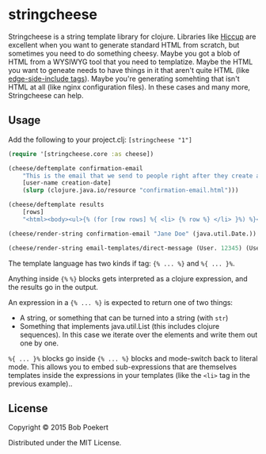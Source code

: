 # stringcheese

Stringcheese is a string template library for clojure. Libraries like [Hiccup](https://github.com/weavejester/hiccup) are excellent when you want to generate standard HTML from scratch, but sometimes you need to do something cheesy. Maybe you got a blob of HTML from a WYSIWYG tool that you need to templatize. Maybe the HTML you want to geneate needs to have things in it that aren't quite HTML (like [edge-side-include tags](https://www.varnish-cache.org/docs/3.0/tutorial/esi.html)). Maybe you're generating somehting that isn't HTML at all (like nginx configuration files). In these cases and many more, Stringcheese can help.

## Usage

Add the following to your project.clj: `[stringcheese "1"]`

```clojure
(require '[stringcheese.core :as cheese])

(cheese/deftemplate confirmation-email
    "This is the email that we send to people right after they create an account."
    [user-name creation-date]
    (slurp (clojure.java.io/resource "confirmation-email.html")))

(cheese/deftemplate results
    [rows]
    "<html><body><ul>{% (for [row rows] %{ <li> {% row %} </li> }%) %}</ul></body></html>")

(cheese/render-string confirmation-email "Jane Doe" (java.util.Date.))

(cheese/render-string email-templates/direct-message (User. 12345) (User. 56789) "howdy")
```

The template language has two kinds if tag: `{% ... %}` and `%{ ... }%`.

Anything inside `{%` `%}` blocks gets interpreted as a clojure expression, and the results go in the output.

An expression in a `{% ... %}` is expected to return one of two things:

* A string, or something that can be turned into a string (with `str`)
* Something that implements java.util.List (this includes clojure sequences). In this case we iterate over the elements and write them out one by one.

`%{ ... }%` blocks go inside `{% ... %}` blocks and mode-switch back to literal mode. This allows you to embed sub-expressions that are themselves templates inside the expressions in your templates (like the `<li>` tag in the previous example).. 

## License

Copyright © 2015 Bob Poekert

Distributed under the MIT License.
